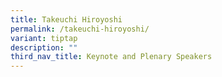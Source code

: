 ```yaml
---
title: Takeuchi Hiroyoshi
permalink: /takeuchi-hiroyoshi/
variant: tiptap
description: ""
third_nav_title: Keynote and Plenary Speakers
---
```

<p></p>